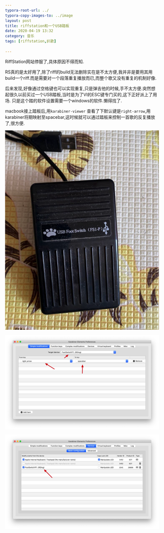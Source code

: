 ```yaml
---
typora-root-url: ../
typora-copy-images-to: ../image
layout: post
title: riffstation和一个USB踏板
date: 2020-04-19 13:32
category: 音乐
tags: [riffstation,扒歌]

---
```




RiffStation网站停服了,具体原因不得而知.

RS真的是太好用了,除了riff的build无法删除实在是不太方便,我并非是要用其用build一个riff.而是需要对一个段落重复播放而已,而整个歌又没有重复的机制好像.

后来发现,好像通过空格键也可以实现重复,只是弹吉他的时候,手不太方便.突然想起很久以前买过一个USB踏板,当时是为了VI的ESC键专门买的,这下正好派上了用场. 只是这个踏的软件设置需要一个windows的软件.懒得找了. 

macbook接上踏板后,用`karabiner-viewer` 查看了下默认键是`right-arrow`,用karabiner将期映射至spacebar,这时候就可以通过踏板来控制一首歌的反复播放了,很方便.



![image-20200419134832342](/image/image-20200419134832342.png)



![Xnip2020-04-19_13-45-21](/image/Xnip2020-04-19_13-45-21.jpg)

![Xnip2020-04-19_13-45-02](/image/Xnip2020-04-19_13-45-02.jpg)